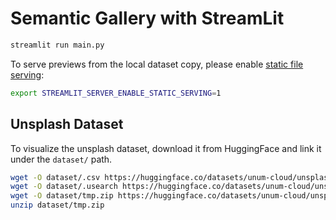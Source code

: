 #  Semantic Gallery with StreamLit

```sh
streamlit run main.py
```

To serve previews from the local dataset copy, please enable [static file serving](https://docs.streamlit.io/library/advanced-features/static-file-serving):

```sh
export STREAMLIT_SERVER_ENABLE_STATIC_SERVING=1
```

## Unsplash Dataset

To visualize the unsplash dataset, download it from HuggingFace and link it under the `dataset/` path.

```sh
wget -O dataset/.csv https://huggingface.co/datasets/unum-cloud/unsplash-search/resolve/main/images.csv
wget -O dataset/.usearch https://huggingface.co/datasets/unum-cloud/unsplash-search/resolve/main/images.usearch
wget -O dataset/tmp.zip https://huggingface.co/datasets/unum-cloud/unsplash-search/resolve/main/images.zip
unzip dataset/tmp.zip
```
